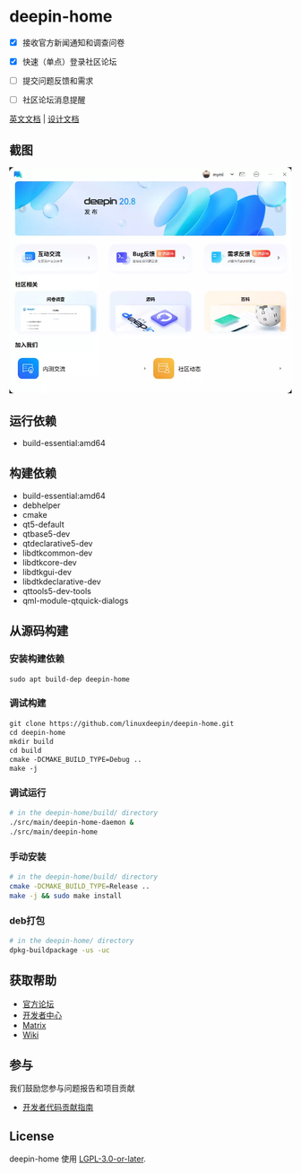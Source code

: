# deepin-home

- [x] 接收官方新闻通知和调查问卷

- [x] 快速（单点）登录社区论坛

- [ ] 提交问题反馈和需求

- [ ] 社区论坛消息提醒

[英文文档](README.md) |
[设计文档](docs/design.zh_CN.md)

## 截图

![Screenshot](docs/screenshots/home_zh.webp)

## 运行依赖

- build-essential:amd64

## 构建依赖

- build-essential:amd64
- debhelper
- cmake
- qt5-default
- qtbase5-dev
- qtdeclarative5-dev
- libdtkcommon-dev
- libdtkcore-dev
- libdtkgui-dev
- libdtkdeclarative-dev
- qttools5-dev-tools
- qml-module-qtquick-dialogs

## 从源码构建

### 安装构建依赖

```shell
sudo apt build-dep deepin-home
```

### 调试构建

```shell
git clone https://github.com/linuxdeepin/deepin-home.git
cd deepin-home
mkdir build
cd build
cmake -DCMAKE_BUILD_TYPE=Debug ..
make -j
```

### 调试运行

```sh
# in the deepin-home/build/ directory
./src/main/deepin-home-daemon &
./src/main/deepin-home
```

### 手动安装

```sh
# in the deepin-home/build/ directory
cmake -DCMAKE_BUILD_TYPE=Release ..
make -j && sudo make install
```

### deb打包

```sh
# in the deepin-home/ directory
dpkg-buildpackage -us -uc
```

## 获取帮助

- [官方论坛](https://bbs.deepin.org/)
- [开发者中心](https://github.com/linuxdeepin/developer-center)
- [Matrix](https://matrix.to/#/#deepin:matrix.org)
- [Wiki](https://wiki.deepin.org/)

## 参与

我们鼓励您参与问题报告和项目贡献

- [开发者代码贡献指南](https://github.com/linuxdeepin/developer-center/wiki/Contribution-Guidelines-for-Developers)

## License

deepin-home 使用 [LGPL-3.0-or-later](LICENSE).
